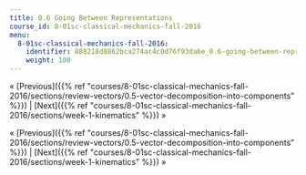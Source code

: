 ```yaml
---
title: 0.6 Going Between Representations
course_id: 8-01sc-classical-mechanics-fall-2016
menu:
  8-01sc-classical-mechanics-fall-2016:
    identifier: 888218d8862bca274ac4c0d76f93da6e_0.6-going-between-representations
    weight: 100
---
```

« [Previous]({{% ref "courses/8-01sc-classical-mechanics-fall-2016/sections/review-vectors/0.5-vector-decomposition-into-components" %}}) | [Next]({{% ref "courses/8-01sc-classical-mechanics-fall-2016/sections/week-1-kinematics" %}}) »

« [Previous]({{% ref "courses/8-01sc-classical-mechanics-fall-2016/sections/review-vectors/0.5-vector-decomposition-into-components" %}}) | [Next]({{% ref "courses/8-01sc-classical-mechanics-fall-2016/sections/week-1-kinematics" %}}) »